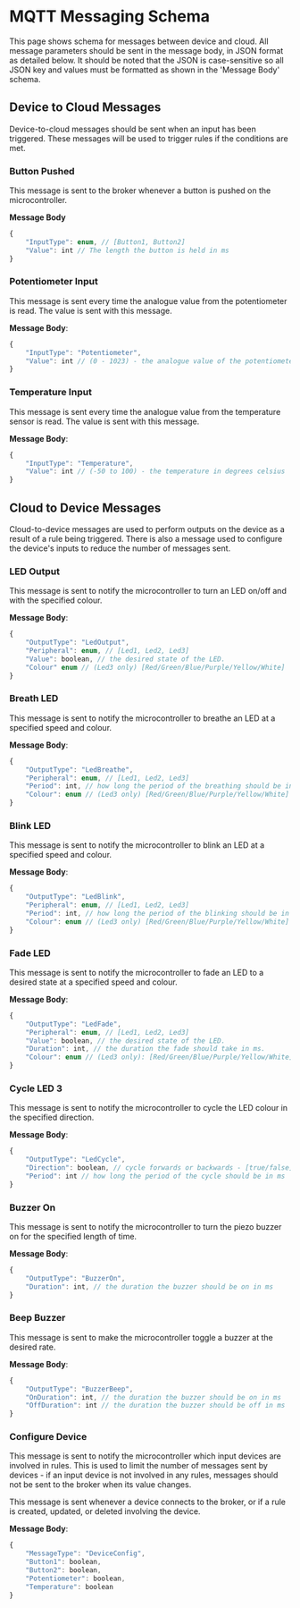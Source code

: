 # MQTT Messaging Schema

This page shows schema for messages between device and cloud. All message parameters should be sent in the message body, in JSON format as detailed below. It should be noted that the JSON is case-sensitive so all JSON key and values must be formatted as shown in the 'Message Body' schema.

## Device to Cloud Messages

Device-to-cloud messages should be sent when an input has been triggered. These messages will be used to trigger rules if the conditions are met.

### Button Pushed

This message is sent to the broker whenever a button is pushed on the microcontroller.

**Message Body**
``` javascript
{
    "InputType": enum, // [Button1, Button2]
    "Value": int // The length the button is held in ms
}
``` 

### Potentiometer Input

This message is sent every time the analogue value from the potentiometer is read. The value is sent with this message.

**Message Body**:
``` javascript
{
    "InputType": "Potentiometer",
    "Value": int // (0 - 1023) - the analogue value of the potentiometer  
}
``` 

### Temperature Input

This message is sent every time the analogue value from the temperature sensor is read. The value is sent with this message.

**Message Body**:
``` javascript
{
    "InputType": "Temperature",
    "Value": int // (-50 to 100) - the temperature in degrees celsius
}
```

## Cloud to Device Messages

Cloud-to-device messages are used to perform outputs on the device as a result of a rule being triggered. There is also a message used to configure the device's inputs to reduce the number of messages sent.

### LED Output

This message is sent to notify the microcontroller to turn an LED on/off and with the specified colour. 

**Message Body**:
``` javascript
{
    "OutputType": "LedOutput",
    "Peripheral": enum, // [Led1, Led2, Led3]
    "Value": boolean, // the desired state of the LED.
    "Colour" enum // (Led3 only) [Red/Green/Blue/Purple/Yellow/White]
}
``` 

### Breath LED

This message is sent to notify the microcontroller to breathe an LED at a specified speed and colour.

**Message Body**:
``` javascript
{
    "OutputType": "LedBreathe",
    "Peripheral": enum, // [Led1, Led2, Led3]
    "Period": int, // how long the period of the breathing should be in ms.
    "Colour": enum // (Led3 only) [Red/Green/Blue/Purple/Yellow/White]
}
``` 

### Blink LED

This message is sent to notify the microcontroller to blink an LED at a specified speed and colour.

**Message Body**:
``` javascript
{
    "OutputType": "LedBlink",
    "Peripheral": enum, // [Led1, Led2, Led3]
    "Period": int, // how long the period of the blinking should be in ms.
    "Colour": enum // (Led3 only) [Red/Green/Blue/Purple/Yellow/White]
}
``` 

### Fade LED

This message is sent to notify the microcontroller to fade an LED to a desired state at a specified speed and colour.

**Message Body**:
``` javascript
{
    "OutputType": "LedFade",
    "Peripheral": enum, // [Led1, Led2, Led3]
    "Value": boolean, // the desired state of the LED.
    "Duration": int, // the duration the fade should take in ms.
    "Colour": enum // (Led3 only): [Red/Green/Blue/Purple/Yellow/White]
}
``` 

### Cycle LED 3

This message is sent to notify the microcontroller to cycle the LED colour in the specified direction. 

**Message Body**:
``` javascript
{
    "OutputType": "LedCycle",
    "Direction": boolean, // cycle forwards or backwards - [true/false] respectively
    "Period": int // how long the period of the cycle should be in ms 
}
``` 

### Buzzer On

This message is sent to notify the microcontroller to turn the piezo buzzer on for the specified length of time. 

**Message Body**:
``` javascript
{
    "OutputType": "BuzzerOn",
    "Duration": int, // the duration the buzzer should be on in ms 
}
``` 

### Beep Buzzer

This message is sent to make the microcontroller toggle a buzzer at the desired rate. 

**Message Body**:
``` javascript
{
    "OutputType": "BuzzerBeep",
    "OnDuration": int, // the duration the buzzer should be on in ms 
    "OffDuration": int // the duration the buzzer should be off in ms 
}
``` 

### Configure Device

This message is sent to notify the microcontroller which input devices are involved in rules. This is used to limit the number of messages sent by devices - if an input device is not involved in any rules, messages should not be sent to the broker when its value changes. 

This message is sent whenever a device connects to the broker, or if a rule is created, updated, or deleted involving the device.

**Message Body**:
``` javascript
{
    "MessageType": "DeviceConfig",
    "Button1": boolean,
    "Button2": boolean,
    "Potentiometer": boolean,
    "Temperature": boolean
}
```